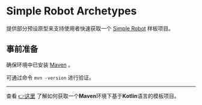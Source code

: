 # Simple Robot Archetypes

提供部分预设原型来支持使用者快速获取一个 [Simple Robot](http://github.com/simple-robot) 样板项目。

## 事前准备

确保环境中已安装 [Maven](https://maven.apache.org/) 。

可通过命令 `mvn -version` 进行验证。


<hr/>

查看 [👉这里](simbot-maven-kotlin-archetype) 了解如何获取一个**Maven**环境下基于**Kotlin**语言的模板项目。



